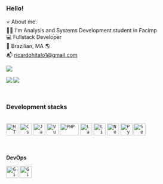 ### Hello!
⭐ About me: <br>
  👨‍🎓 I'm Analysis and Systems Development
 student in Facimp <br>
  💻 Fullstack Developer <br>
  🏡 Brazilian, MA 🌎 <br>
  📬 ricardohitalo1@gmail.com <br>
  
  ![](https://komarev.com/ghpvc/?username=ricardohitalo&color=blue&style=plastic&label=Visualiza%C3%A7%C3%B5es)
<p>
  <a href="https://github.com/anuraghazra/github-readme-stats">
  <img align="left" src="https://github-readme-stats.vercel.app/api?username=ricardohitalo&count_private=true&show_icons=true&theme=dark" />
</a>
  <a href="https://github.com/anuraghazra/github-readme-stats">
    <img
      align="center"
      src="https://github-readme-stats.vercel.app/api/top-langs/?username=ricardohitalo&count_private=true&layout=compact&theme=dark&custom_title=Linguagens%20Mais%20Usadas"
    />
  </a>
</p>
<br>

### Development stacks

<br>
<code><img height="32" src="https://upload.wikimedia.org/wikipedia/commons/thumb/3/38/HTML5_Badge.svg/600px-HTML5_Badge.svg.png" alt="HTML5"/></code>
<code><img height="32" src="https://cdn.iconscout.com/icon/free/png-512/css3-9-1175237.png" alt="Css3"/></code>
<code><img height="32" src="https://tadeuesteves.files.wordpress.com/2014/01/javascript-logo.png" alt="Javascript"/></code>
<code><img height="32" src="https://i.imgur.com/D5n4Qnh.png" alt="Vue"/></code>
<code><img height="32" src="https://upload.wikimedia.org/wikipedia/commons/2/27/PHP-logo.svg" alt="PHP" width="50"/></code>
<code><img height="32" src="https://upload.wikimedia.org/wikipedia/commons/thumb/9/9a/Laravel.svg/1200px-Laravel.svg.png" alt="Laravel"/></code>
<code><img height="32" src="https://upload.wikimedia.org/wikipedia/commons/thumb/3/35/Tux.svg/1200px-Tux.svg.png" alt="Linux"/></code>
<code><img height="32" src="https://cdn.iconscout.com/icon/free/png-256/node-js-1174925.png" alt="Nodejs"/></code>
<code><img height="32" src="https://upload.wikimedia.org/wikipedia/commons/thumb/c/c3/Python-logo-notext.svg/768px-Python-logo-notext.svg.png" alt="Python" /></code>
<code><img height="32" src="https://upload.wikimedia.org/wikipedia/commons/thumb/d/d5/Selenium_Logo.png/1200px-Selenium_Logo.png" alt="Selenium" /></code>

<br> <br>
**DevOps**

<code><img height="32" src="https://cdn3.iconfinder.com/data/icons/inficons/512/github.png" alt="GitHub"/></code>
<code><img height="32" src="https://git-scm.com/images/logos/downloads/Git-Icon-1788C.png" alt="Git"/></code>




<!--
**ricardohitalo/ricardohitalo** is a ✨ _special_ ✨ repository because its `README.md` (this file) appears on your GitHub profile.

Here are some ideas to get you started:

- 🔭 I’m currently working on ...
- 🌱 I’m currently learning ...
- 👯 I’m looking to collaborate on ...
- 🤔 I’m looking for help with ...
- 💬 Ask me about ...
- 📫 How to reach me: ...
- 😄 Pronouns: ...
- ⚡ Fun fact: ...
-->
